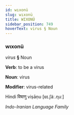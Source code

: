 ```yaml
---
id: wıxonü
slug: wıxonü
title: WIXONÜ
sidebar_position: 749
hoverText: virus § Noun
---
```


### wıxonü

*virus* **§** Noun

**Verb**: to be a virus

**Noun**: virus

**Modifier**: virus-related

Hindi विषाणु viṣāṇu [ʋɪ.ʃäː.ɳuː]

*Indo-Iranian Language Family*